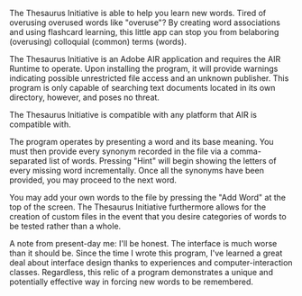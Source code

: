 The Thesaurus Initiative is able to help you learn new words. Tired of overusing overused words like "overuse"? By creating word associations and using flashcard learning, this little app can stop you from belaboring (overusing) colloquial (common) terms (words).

The Thesaurus Initiative is an Adobe AIR application and requires the AIR Runtime to operate. Upon installing the program, it will provide warnings indicating possible unrestricted file access and an unknown publisher. This program is only capable of searching text documents located in its own directory, however, and poses no threat.

The Thesaurus Initiative is compatible with any platform that AIR is compatible with.

The program operates by presenting a word and its base meaning. You must then provide every synonym recorded in the file via a comma-separated list of words. Pressing "Hint" will begin showing the letters of every missing word incrementally. Once all the synonyms have been provided, you may proceed to the next word.

You may add your own words to the file by pressing the "Add Word" at the top of the screen. The Thesaurus Initiative furthermore allows for the creation of custom files in the event that you desire categories of words to be tested rather than a whole.

A note from present-day me: I'll be honest. The interface is much worse than it should be. Since the time I wrote this program, I've learned a great deal about interface design thanks to experiences and computer-interaction classes. Regardless, this relic of a program demonstrates a unique and potentially effective way in forcing new words to be remembered.
